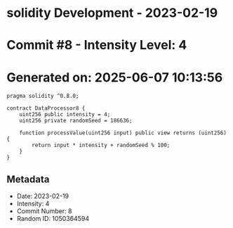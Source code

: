 ﻿# solidity Development - 2023-02-19
# Commit #8 - Intensity Level: 4
# Generated on: 2025-06-07 10:13:56
```solidity
pragma solidity ^0.8.0;

contract DataProcessor8 {
    uint256 public intensity = 4;
    uint256 private randomSeed = 186636;

    function processValue(uint256 input) public view returns (uint256) {
        return input * intensity + randomSeed % 100;
    }
}
```
## Metadata
- Date: 2023-02-19
- Intensity: 4
- Commit Number: 8
- Random ID: 1050364594
